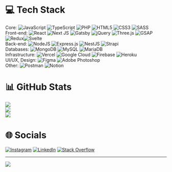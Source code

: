 # 💻 Tech Stack
Core: ![JavaScript](https://img.shields.io/badge/javascript-%23323330.svg?style=flat&logo=javascript&logoColor=%23F7DF1E) ![TypeScript](https://img.shields.io/badge/typescript-%23007ACC.svg?style=flat&logo=typescript&logoColor=white) ![PHP](https://img.shields.io/badge/php-%23777BB4.svg?style=flat&logo=php&logoColor=white) ![HTML5](https://img.shields.io/badge/html5-%23E34F26.svg?style=flat&logo=html5&logoColor=white) ![CSS3](https://img.shields.io/badge/css3-%231572B6.svg?style=flat&logo=css3&logoColor=white) ![SASS](https://img.shields.io/badge/SASS-hotpink.svg?style=flat&logo=SASS&logoColor=white)   
Front-end: ![React](https://img.shields.io/badge/react-%2320232a.svg?style=flat&logo=react&logoColor=%2361DAFB) ![Next JS](https://img.shields.io/badge/Next-black?style=flat&logo=next.js&logoColor=white) ![Gatsby](https://img.shields.io/badge/Gatsby-%23663399.svg?style=flat&logo=gatsby&logoColor=white) ![jQuery](https://img.shields.io/badge/jquery-%230769AD.svg?style=flat&logo=jquery&logoColor=white) ![Three.js](https://img.shields.io/badge/threejs-black?style=flat&logo=three.js&logoColor=white) ![GSAP](https://img.shields.io/badge/green%20sock-88CE02?style=flat&logo=greensock&logoColor=white) ![Redux](https://img.shields.io/badge/redux-%23593d88.svg?style=flat&logo=redux&logoColor=white)![Svelte](https://img.shields.io/badge/svelte-%23f1413d.svg?style=flat&logo=svelte&logoColor=white)    
Back-end: ![NodeJS](https://img.shields.io/badge/node.js-6DA55F?style=flat&logo=node.js&logoColor=white) ![Express.js](https://img.shields.io/badge/express.js-%23404d59.svg?style=flat&logo=express&logoColor=%2361DAFB) ![NestJS](https://img.shields.io/badge/nestjs-%23E0234E.svg?style=flat&logo=nestjs&logoColor=white) ![Strapi](https://img.shields.io/badge/strapi-%232E7EEA.svg?style=flat&logo=strapi&logoColor=white)   
Databases: ![MongoDB](https://img.shields.io/badge/MongoDB-%234ea94b.svg?style=flat&logo=mongodb&logoColor=white) ![MySQL](https://img.shields.io/badge/mysql-%2300f.svg?style=flat&logo=mysql&logoColor=white) ![MariaDB](https://img.shields.io/badge/MariaDB-003545?style=flat&logo=mariadb&logoColor=white)  
Infrastructure: ![Vercel](https://img.shields.io/badge/vercel-%23000000.svg?style=flat&logo=vercel&logoColor=white) ![Google Cloud](https://img.shields.io/badge/Google%20Cloud-%234285F4.svg?style=flat&logo=google-cloud&logoColor=white) ![Firebase](https://img.shields.io/badge/firebase-%23039BE5.svg?style=flat&logo=firebase) ![Heroku](https://img.shields.io/badge/heroku-%23430098.svg?style=flat&logo=heroku&logoColor=white)  
UI/UX, Design: ![Figma](https://img.shields.io/badge/figma-%23F24E1E.svg?style=flat&logo=figma&logoColor=white) ![Adobe Photoshop](https://img.shields.io/badge/adobephotoshop-%2331A8FF.svg?style=flat&logo=adobephotoshop&logoColor=white)  
Other: ![Postman](https://img.shields.io/badge/Postman-FF6C37?style=flat&logo=postman&logoColor=white) ![Notion](https://img.shields.io/badge/Notion-%23000000.svg?style=flat&logo=notion&logoColor=white)
# 📊 GitHub Stats
![](https://github-readme-stats.vercel.app/api?username=DymytriiLynxer&theme=tokyonight&hide_border=false&include_all_commits=true&count_private=true)<br/>
![](https://github-readme-streak-stats.herokuapp.com/?user=DymytriiLynxer&theme=tokyonight&hide_border=false)<br/>
![](https://github-readme-stats.vercel.app/api/top-langs/?username=DymytriiLynxer&theme=tokyonight&hide_border=false&include_all_commits=true&count_private=true&layout=compact)
# 🌐 Socials
[![Instagram](https://img.shields.io/badge/Instagram-%23E4405F.svg?logo=Instagram&logoColor=white)](https://instagram.com/smoking.oxygen) [![LinkedIn](https://img.shields.io/badge/LinkedIn-%230077B5.svg?logo=linkedin&logoColor=white)](https://linkedin.com/in/dymytrii) [![Stack Overflow](https://img.shields.io/badge/-Stackoverflow-FE7A16?logo=stack-overflow&logoColor=white)](https://stackoverflow.com/users/20840033) 

---
[![](https://visitcount.itsvg.in/api?id=DymytriiLynxer&icon=0&color=0)](https://visitcount.itsvg.in)

<!-- Proudly created with GPRM ( https://gprm.itsvg.in ) -->
